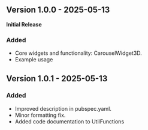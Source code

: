 ## Version 1.0.0 - 2025-05-13
**Initial Release**

### Added
- Core widgets and functionality: CarouselWidget3D.
- Example usage


## Version 1.0.1 - 2025-05-13

### Added
- Improved description in pubspec.yaml.
- Minor formatting fix.
- Added code documentation to UtilFunctions